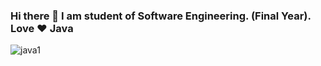 ### Hi there 👋 I am student of Software Engineering. (Final Year). Love ❤ Java 
![java1](https://user-images.githubusercontent.com/68163130/148260537-9b57859f-5709-4125-abaf-e6efcd8ecb90.png)

<!--
**mehran-abbas/mehran-abbas** is a ✨ _special_ ✨ repository because its `README.md` (this file) appears on your GitHub profile.

📫 How to reach me: mehranabbas@icloud.com

🤔 I’m looking for help with AR integration in android apps using Java and GOogle AR Core

Here are some ideas to get you started:

-
- 👯 I’m looking to collaborate on ...
- 🤔 I’m looking for help with ...
- 💬 Ask me about ...
- 
- 😄 Pronouns: ...
- ⚡ Fun fact: ...
-->
